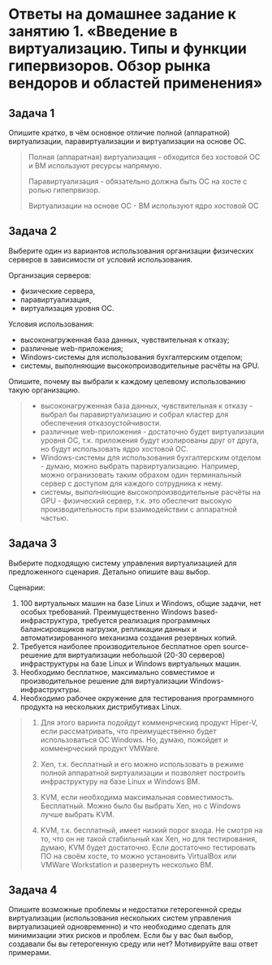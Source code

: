 # Ответы на домашнее задание к занятию 1.  «Введение в виртуализацию. Типы и функции гипервизоров. Обзор рынка вендоров и областей применения»

## Задача 1

Опишите кратко, в чём основное отличие полной (аппаратной) виртуализации, паравиртуализации и виртуализации на основе ОС.

>Полная (аппаратная) виртуализация - обходится без хостовой ОС и ВМ используют ресурсы напрямую.
>
>Паравиртуализация - обязательно должна быть ОС на хосте с ролью гипепрвизор.
>
>Виртуализации на основе ОС - ВМ используют ядро хостовой ОС

## Задача 2

Выберите один из вариантов использования организации физических серверов в зависимости от условий использования.

Организация серверов:

- физические сервера,
- паравиртуализация,
- виртуализация уровня ОС.

Условия использования:

- высоконагруженная база данных, чувствительная к отказу;
- различные web-приложения;
- Windows-системы для использования бухгалтерским отделом;
- системы, выполняющие высокопроизводительные расчёты на GPU.

Опишите, почему вы выбрали к каждому целевому использованию такую организацию.

>- высоконагруженная база данных, чувствительная к отказу - выбрал бы паравиртуализацию и собрал кластер для обеспечения отказоустойчивости.
>- различные web-приложения - достаточно будет виртуализации уровня ОС, т.к. приложения будут изолированы друг от друга, но будут использовать ядро хостовой ОС.
>- Windows-системы для использования бухгалтерским отделом - думаю, можно выбрать парвиртуализацию. Например, можно огранизовать таким обрахом один терминальный сервер с доступом для каждого сотрудника к нему.
>- системы, выполняющие высокопроизводительные расчёты на GPU - физический сервер, т.к. это обеспечит высокую производительность при взаимодействии с аппаратной частью.


## Задача 3

Выберите подходящую систему управления виртуализацией для предложенного сценария. Детально опишите ваш выбор.

Сценарии:

1. 100 виртуальных машин на базе Linux и Windows, общие задачи, нет особых требований. Преимущественно Windows based-инфраструктура, требуется реализация программных балансировщиков нагрузки, репликации данных и автоматизированного механизма создания резервных копий.
2. Требуется наиболее производительное бесплатное open source-решение для виртуализации небольшой (20-30 серверов) инфраструктуры на базе Linux и Windows виртуальных машин.
3. Необходимо бесплатное, максимально совместимое и производительное решение для виртуализации Windows-инфраструктуры.
4. Необходимо рабочее окружение для тестирования программного продукта на нескольких дистрибутивах Linux.

>1. Для этого варинта подойдут комменрческиq продукт Hiper-V, если рассматривать, что преимущественно будет использоваться ОС Windows. Но, думаю, пожойдет и комменрческий продукт VMWare.
>
>2. Xen, т.к. бесплатный и его можно использовать в режиме полной аппаратной виртуализации и позволяет построить инфраструктуру на базе Linux и Windows ВМ.
>
>3. KVM, если необходима максимальная совместимость. Бесплатный. Можно было бы выбрать Xen, но с Windows лучше выбрать KVM.
>
>4. KVM, т.к. бесплатный, имеет низкий порог входа. Не смотря на то, что он не такой стабильный как Xen, но для тестирования, думаю, KVM будет достаточно. Если достаточно тестировать ПО на своём хосте, то можно установить VirtualBox или VMWare Workstation и развернуть несколько ВМ.


## Задача 4

Опишите возможные проблемы и недостатки гетерогенной среды виртуализации (использования нескольких систем управления виртуализацией одновременно) и что необходимо сделать для минимизации этих рисков и проблем. Если бы у вас был выбор, создавали бы вы гетерогенную среду или нет? Мотивируйте ваш ответ примерами.
